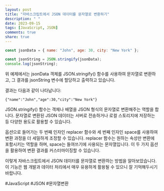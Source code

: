 ```yaml
---
layout: post
title: "자바스크립트에서 JSON 데이터를 문자열로 변환하기"
description: " "
date: 2023-09-15
tags: [JavaScript, JSON]
comments: true
share: true
---
```


```javascript
const jsonData = { name: "John", age: 30, city: "New York" };

const jsonString = JSON.stringify(jsonData);
console.log(jsonString);
```

위 예제에서는 jsonData 객체를 JSON.stringify() 함수를 사용하여 문자열로 변환하고, 그 결과를 jsonString 변수에 할당하고 출력하고 있습니다.

결과는 다음과 같이 나타납니다:

```
{"name":"John","age":30,"city":"New York"}
```

JSON.stringify() 함수는 객체나 배열을 JSON 형식의 문자열로 변환해주는 역할을 합니다. 문자열로 변환된 JSON 데이터는 서버로 전송하거나 로컬 스토리지에 저장하는 등 다양한 용도로 활용할 수 있습니다.

옵션으로 들어가는 두 번째 인자인 replacer 함수와 세 번째 인자인 space를 사용하여 변환 과정을 더 세밀하게 조정할 수 있습니다. replacer 함수는 원하는 속성만 변환에 포함시키는 역할을 하며, space는 들여쓰기에 사용되는 문자열입니다. 이 두 가지 옵션을 활용하여 변환 결과를 커스터마이징할 수 있습니다.

이렇게 자바스크립트에서 JSON 데이터를 문자열로 변환하는 방법을 알아보았습니다. 이 기능은 웹 개발과 데이터 처리에서 매우 유용하게 활용될 수 있으니 잘 기억해두시기 바랍니다.

#JavaScript #JSON #문자열변환